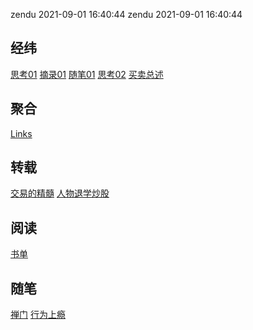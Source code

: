 zendu 2021-09-01 16:40:44
zendu 2021-09-01 16:40:44
## 经纬
[思考01](./经纬/「经纬」思考01.md)
[摘录01](./经纬/「经纬」摘录01.md)
[随笔01](./经纬/「经纬」随笔01.md)
[思考02](./经纬/「经纬」思考02.md)
[买卖总述](./经纬/「经纬」买卖总述.md)


## 聚合
[Links](./聚合/「聚合」Links.md)


## 转载
[交易的精髓](./转载/「转载」交易的精髓.md)
[人物退学炒股](./转载/「转载」人物退学炒股.md)


## 阅读
[书单](./阅读/「阅读」书单.md)


## 随笔
[禅门](./随笔/「随笔」禅门.md)
[行为上瘾](./随笔/「随笔」行为上瘾.md)


